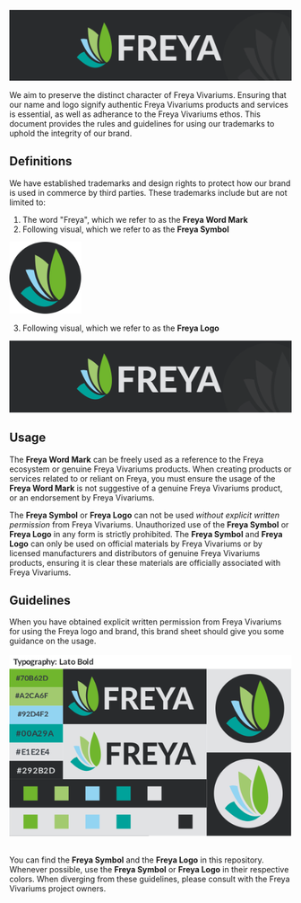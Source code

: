 ![Freya banner](https://github.com/Freya-Vivariums/.github/blob/main/brand/Freya_banner.png?raw=true)

We aim to preserve the distinct character of Freya Vivariums. Ensuring that our name and logo signify authentic Freya Vivariums products and services is essential, as well as adherance to the Freya Vivariums ethos. This document provides the rules and guidelines for using our trademarks to uphold the integrity of our brand.

## Definitions
We have established trademarks and design rights to protect how our brand is used in commerce by third parties. These trademarks include but are not limited to:
1) The word "Freya", which we refer to as the **Freya Word Mark**
2) Following visual, which we refer to as the **Freya Symbol**

<img src="https://github.com/Freya-Vivariums/.github/blob/main/brand/Freya_logo.png?raw=true" height="128" />

3) Following visual, which we refer to as the **Freya Logo**

<img src="https://github.com/Freya-Vivariums/.github/blob/main/brand/Freya_banner.png?raw=true" height="128" />


## Usage
The **Freya Word Mark** can be freely used as a reference to the Freya ecosystem or genuine Freya Vivariums products. When creating products or services related to or reliant on Freya, you must ensure the usage of the **Freya Word Mark** is not suggestive of a genuine Freya Vivariums product, or an endorsement by Freya Vivariums.

The **Freya Symbol** or **Freya Logo** can not be used _without explicit written permission_ from Freya Vivariums. Unauthorized use of the **Freya Symbol** or **Freya Logo** in any form is strictly prohibited. The **Freya Symbol** and **Freya Logo** can only be used on official materials by Freya Vivariums or by licensed manufacturers and distributors of genuine Freya Vivariums products, ensuring it is clear these materials are officially associated with Freya Vivariums.

## Guidelines
When you have obtained explicit written permission from Freya Vivariums for using the Freya logo and brand, this brand sheet should give you some guidance on the usage.<br/><br/>
![Freya Branding Design guideline](https://github.com/Freya-Vivariums/.github/blob/main/brand/Freya_brand_sheet.png?raw=true)
<br/><br/>

You can find the **Freya Symbol** and the **Freya Logo** in this repository. Whenever possible, use the **Freya Symbol** or **Freya Logo** in their respective colors. When diverging from these guidelines, please consult with the Freya Vivariums project owners.